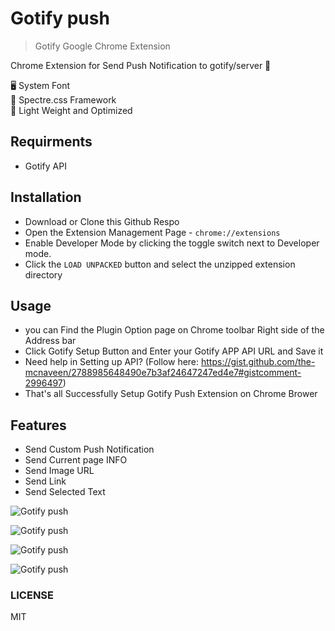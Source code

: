 # Gotify push

> Gotify Google Chrome Extension

Chrome Extension for Send Push Notification to gotify/server 🔔

🖥 System Font  
💅 Spectre.css Framework  
💯 Light Weight and Optimized  

## Requirments

- Gotify API

## Installation

- Download or Clone this Github Respo
- Open the Extension Management Page - `chrome://extensions`
- Enable Developer Mode by clicking the toggle switch next to Developer mode.
- Click the `LOAD UNPACKED` button and select the unzipped extension directory

## Usage

- you can Find the Plugin Option page on Chrome toolbar Right side of the Address bar
- Click Gotify Setup Button and Enter your Gotify APP API URL and Save it
- Need help in Setting up API? (Follow here: <https://gist.github.com/the-mcnaveen/2788985648490e7b3af24647247ed4e7#gistcomment-2996497>)
- That's all Successfully Setup Gotify Push Extension on Chrome Brower

## Features

- Send Custom Push Notification
- Send Current page INFO
- Send Image URL
- Send Link
- Send Selected Text

![Gotify push](https://raw.githubusercontent.com/mskian/gotify-push/master/screenshot/Screenshot1.png)  

![Gotify push](https://raw.githubusercontent.com/mskian/gotify-push/master/screenshot/Screenshot2.png)  

![Gotify push](https://raw.githubusercontent.com/mskian/gotify-push/master/screenshot/Screenshot3.png)  

![Gotify push](https://raw.githubusercontent.com/mskian/gotify-push/master/screenshot/Screenshot4.png)  

### LICENSE

MIT
